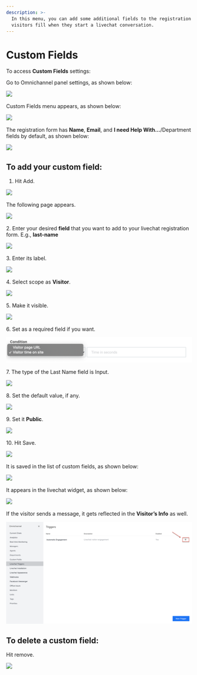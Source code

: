 ```yaml
---
description: >-
  In this menu, you can add some additional fields to the registration form your
  visitors fill when they start a livechat conversation.
---
```


# Custom Fields

To access **Custom Fields** settings:

Go to Omnichannel panel settings, as shown below:

![](<../../.gitbook/assets/0 (8) (5) (5) (5) (5) (5) (4) (4) (1) (3).png>)

Custom Fields menu appears, as shown below:

![](<../../.gitbook/assets/1 (7).png>)

The registration form has **Name**, **Email**, and **I need Help With…**/Department fields by default, as shown below:

![](<../../.gitbook/assets/2 (7).png>)

## To add your custom field:

1. Hit Add.

![](<../../.gitbook/assets/3 (7).png>)

The following page appears.

![](<../../.gitbook/assets/4 (7).png>)

2\. Enter your desired **field** that you want to add to your livechat registration form. E.g., **last-name**

![](<../../.gitbook/assets/5 (7).png>)

3\. Enter its label.

![](<../../.gitbook/assets/6 (6).png>)

4\. Select scope as **Visitor**.

![](<../../.gitbook/assets/7 (4).png>)

5\. Make it visible.

![](<../../.gitbook/assets/8 (3).png>)

6\. Set as a required field if you want.

![](<../../.gitbook/assets/9 (3).png>)

7\. The type of the Last Name field is Input.

![](<../../.gitbook/assets/10 (2).png>)

8\. Set the default value, if any.

![](<../../.gitbook/assets/11 (2).png>)

9\. Set it **Public**.

![](<../../.gitbook/assets/12 (2).png>)

10\. Hit Save.

![](<../../.gitbook/assets/13 (2).png>)

It is saved in the list of custom fields, as shown below:

![](<../../.gitbook/assets/14 (2).png>)

It appears in the livechat widget, as shown below:

![](<../../.gitbook/assets/15 (2).png>)

If the visitor sends a message, it gets reflected in the **Visitor’s Info** as well.

![](<../../.gitbook/assets/16 (2).png>)

## To delete a custom field:

Hit remove.

![](<../../.gitbook/assets/17 (2).png>)
